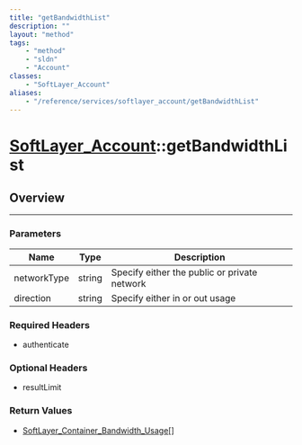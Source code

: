```yaml
---
title: "getBandwidthList"
description: ""
layout: "method"
tags:
    - "method"
    - "sldn"
    - "Account"
classes:
    - "SoftLayer_Account"
aliases:
    - "/reference/services/softlayer_account/getBandwidthList"
---
```

# [SoftLayer_Account](/reference/services/SoftLayer_Account)::getBandwidthList




## Overview 


-----

### Parameters 
|Name | Type | Description |
| --- | --- | --- |
|networkType| string| Specify either the public or private network|
|direction| string| Specify either in or out usage|


### Required Headers
* authenticate


### Optional Headers
* resultLimit

### Return Values
* <a href='/reference/datatypes/SoftLayer_Container_Bandwidth_Usage'>SoftLayer_Container_Bandwidth_Usage[] </a>




